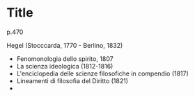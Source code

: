 # Title

p.470

Hegel (Stocccarda, 1770 - Berlino, 1832)
* Fenomonologia dello spirito, 1807
* La scienza ideologica (1812-1816)
* L'enciclopedia delle scienze filosofiche in compendio (1817)
* Lineamenti di filosofia del Diritto (1821)
* 
<!--stackedit_data:
eyJoaXN0b3J5IjpbLTUxMDkzMDk2N119
-->